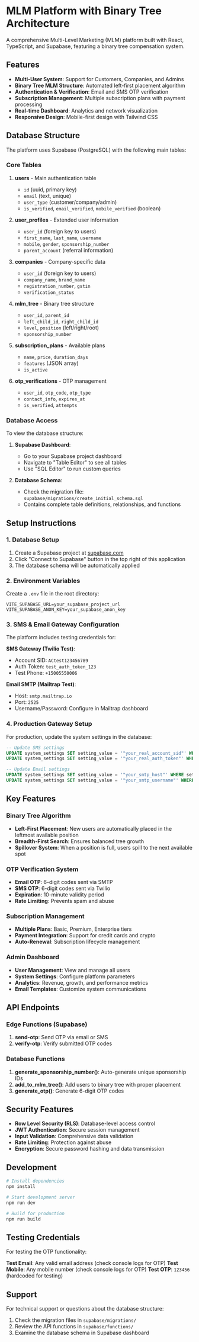 # MLM Platform with Binary Tree Architecture

A comprehensive Multi-Level Marketing (MLM) platform built with React, TypeScript, and Supabase, featuring a binary tree compensation system.

## Features

- **Multi-User System**: Support for Customers, Companies, and Admins
- **Binary Tree MLM Structure**: Automated left-first placement algorithm
- **Authentication & Verification**: Email and SMS OTP verification
- **Subscription Management**: Multiple subscription plans with payment processing
- **Real-time Dashboard**: Analytics and network visualization
- **Responsive Design**: Mobile-first design with Tailwind CSS

## Database Structure

The platform uses Supabase (PostgreSQL) with the following main tables:

### Core Tables

1. **users** - Main authentication table
   - `id` (uuid, primary key)
   - `email` (text, unique)
   - `user_type` (customer/company/admin)
   - `is_verified`, `email_verified`, `mobile_verified` (boolean)

2. **user_profiles** - Extended user information
   - `user_id` (foreign key to users)
   - `first_name`, `last_name`, `username`
   - `mobile`, `gender`, `sponsorship_number`
   - `parent_account` (referral information)

3. **companies** - Company-specific data
   - `user_id` (foreign key to users)
   - `company_name`, `brand_name`
   - `registration_number`, `gstin`
   - `verification_status`

4. **mlm_tree** - Binary tree structure
   - `user_id`, `parent_id`
   - `left_child_id`, `right_child_id`
   - `level`, `position` (left/right/root)
   - `sponsorship_number`

5. **subscription_plans** - Available plans
   - `name`, `price`, `duration_days`
   - `features` (JSON array)
   - `is_active`

6. **otp_verifications** - OTP management
   - `user_id`, `otp_code`, `otp_type`
   - `contact_info`, `expires_at`
   - `is_verified`, `attempts`

### Database Access

To view the database structure:

1. **Supabase Dashboard**: 
   - Go to your Supabase project dashboard
   - Navigate to "Table Editor" to see all tables
   - Use "SQL Editor" to run custom queries

2. **Database Schema**: 
   - Check the migration file: `supabase/migrations/create_initial_schema.sql`
   - Contains complete table definitions, relationships, and functions

## Setup Instructions

### 1. Database Setup

1. Create a Supabase project at [supabase.com](https://supabase.com)
2. Click "Connect to Supabase" button in the top right of this application
3. The database schema will be automatically applied

### 2. Environment Variables

Create a `.env` file in the root directory:

```env
VITE_SUPABASE_URL=your_supabase_project_url
VITE_SUPABASE_ANON_KEY=your_supabase_anon_key
```

### 3. SMS & Email Gateway Configuration

The platform includes testing credentials for:

**SMS Gateway (Twilio Test)**:
- Account SID: `ACtest123456789`
- Auth Token: `test_auth_token_123`
- Test Phone: `+15005550006`

**Email SMTP (Mailtrap Test)**:
- Host: `smtp.mailtrap.io`
- Port: `2525`
- Username/Password: Configure in Mailtrap dashboard

### 4. Production Gateway Setup

For production, update the system settings in the database:

```sql
-- Update SMS settings
UPDATE system_settings SET setting_value = '"your_real_account_sid"' WHERE setting_key = 'sms_gateway_account_sid';
UPDATE system_settings SET setting_value = '"your_real_auth_token"' WHERE setting_key = 'sms_gateway_auth_token';

-- Update Email settings
UPDATE system_settings SET setting_value = '"your_smtp_host"' WHERE setting_key = 'smtp_host';
UPDATE system_settings SET setting_value = '"your_smtp_username"' WHERE setting_key = 'smtp_username';
```

## Key Features

### Binary Tree Algorithm
- **Left-First Placement**: New users are automatically placed in the leftmost available position
- **Breadth-First Search**: Ensures balanced tree growth
- **Spillover System**: When a position is full, users spill to the next available spot

### OTP Verification System
- **Email OTP**: 6-digit codes sent via SMTP
- **SMS OTP**: 6-digit codes sent via Twilio
- **Expiration**: 10-minute validity period
- **Rate Limiting**: Prevents spam and abuse

### Subscription Management
- **Multiple Plans**: Basic, Premium, Enterprise tiers
- **Payment Integration**: Support for credit cards and crypto
- **Auto-Renewal**: Subscription lifecycle management

### Admin Dashboard
- **User Management**: View and manage all users
- **System Settings**: Configure platform parameters
- **Analytics**: Revenue, growth, and performance metrics
- **Email Templates**: Customize system communications

## API Endpoints

### Edge Functions (Supabase)

1. **send-otp**: Send OTP via email or SMS
2. **verify-otp**: Verify submitted OTP codes

### Database Functions

1. **generate_sponsorship_number()**: Auto-generate unique sponsorship IDs
2. **add_to_mlm_tree()**: Add users to binary tree with proper placement
3. **generate_otp()**: Generate 6-digit OTP codes

## Security Features

- **Row Level Security (RLS)**: Database-level access control
- **JWT Authentication**: Secure session management
- **Input Validation**: Comprehensive data validation
- **Rate Limiting**: Protection against abuse
- **Encryption**: Secure password hashing and data transmission

## Development

```bash
# Install dependencies
npm install

# Start development server
npm run dev

# Build for production
npm run build
```

## Testing Credentials

For testing the OTP functionality:

**Test Email**: Any valid email address (check console logs for OTP)
**Test Mobile**: Any mobile number (check console logs for OTP)
**Test OTP**: `123456` (hardcoded for testing)

## Support

For technical support or questions about the database structure:
1. Check the migration files in `supabase/migrations/`
2. Review the API functions in `supabase/functions/`
3. Examine the database schema in Supabase dashboard